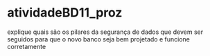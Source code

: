 # atividadeBD11_proz
 explique quais são os pilares da segurança de dados que devem ser seguidos para que o novo banco seja bem projetado e funcione corretamente

